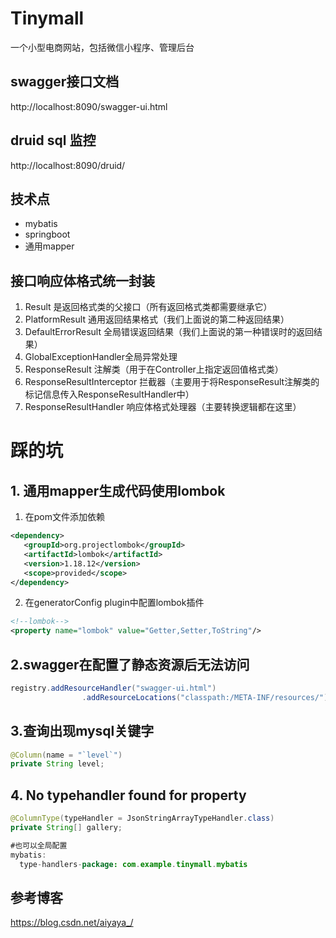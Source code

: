 # Tinymall

一个小型电商网站，包括微信小程序、管理后台

## swagger接口文档

http://localhost:8090/swagger-ui.html

## druid sql 监控

http://localhost:8090/druid/

## 技术点
- mybatis
- springboot
- 通用mapper


## 接口响应体格式统一封装
1. Result 是返回格式类的父接口（所有返回格式类都需要继承它）
2. PlatformResult 通用返回结果格式（我们上面说的第二种返回结果）
3. DefaultErrorResult 全局错误返回结果（我们上面说的第一种错误时的返回结果）
4. GlobalExceptionHandler全局异常处理
5. ResponseResult 注解类（用于在Controller上指定返回值格式类）
6. ResponseResultInterceptor 拦截器（主要用于将ResponseResult注解类的标记信息传入ResponseResultHandler中）
7. ResponseResultHandler 响应体格式处理器（主要转换逻辑都在这里）

# 踩的坑
## 1. 通用mapper生成代码使用lombok
1. 在pom文件添加依赖
```xml
<dependency>
   <groupId>org.projectlombok</groupId>
   <artifactId>lombok</artifactId>
   <version>1.18.12</version>
   <scope>provided</scope>
</dependency>
```
2. 在generatorConfig plugin中配置lombok插件
```xml
<!--lombok-->
<property name="lombok" value="Getter,Setter,ToString"/>
```
## 2.swagger在配置了静态资源后无法访问
```java
registry.addResourceHandler("swagger-ui.html")
                .addResourceLocations("classpath:/META-INF/resources/");
```
## 3.查询出现mysql关键字
```java
@Column(name = "`level`")
private String level;
```
## 4. No typehandler found for property
```java
@ColumnType(typeHandler = JsonStringArrayTypeHandler.class)
private String[] gallery;

#也可以全局配置
mybatis:
  type-handlers-package: com.example.tinymall.mybatis
```
## 参考博客
https://blog.csdn.net/aiyaya_/